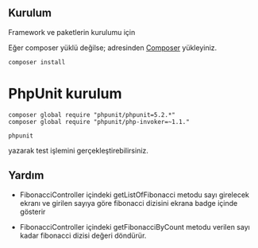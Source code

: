 
## Kurulum

Framework ve paketlerin kurulumu için

Eğer composer yüklü değilse; adresinden <a href="https://getcomposer.org/download/" rel="nofollow">Composer</a> yükleyiniz.

```cli
composer install
```

# PhpUnit kurulum

```cli
composer global require "phpunit/phpunit=5.2.*"
composer global require "phpunit/php-invoker=~1.1."
```

```cli
phpunit
```

yazarak test işlemini gerçekleştirebilirsiniz.

## Yardım

- FibonacciController içindeki getListOfFibonacci metodu sayı girelecek ekranı ve girilen sayıya göre fibonacci dizisini ekrana badge içinde gösterir

- FibonacciController içindeki getFibonacciByCount metodu verilen sayı kadar fibonacci dizisi değeri döndürür.
